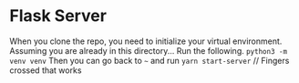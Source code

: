 # Flask Server
When you clone the repo, you need to initialize your virtual environment.
Assuming you are already in this directory... Run the following.
`python3 -m venv venv`
Then you can go back to `~` and run `yarn start-server`
// Fingers crossed that works
